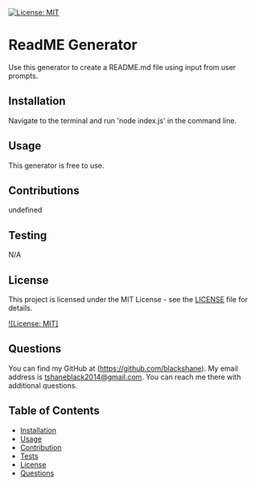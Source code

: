 [![License: MIT](https://img.shields.io/badge/License-MIT-yellow.svg)](https://opensource.org/licenses/MIT)
  # ReadME Generator
  Use this generator to create a README.md file using input from user prompts.
  ## Installation
  Navigate to the terminal and run 'node index.js' in the command line.
  ## Usage
  This generator is free to use.
  ## Contributions 
  undefined
  ## Testing
  N/A

## License

This project is licensed under the MIT License - see the [LICENSE](LICENSE) file for details.

[![License: MIT]](https://opensource.org/licenses/MIT)
## Questions
You can find my GitHub at (https://github.com/blackshane).
My email address is tshaneblack2014@gmail.com. You can reach me there with additional questions. 
 

## Table of Contents

- [Installation](#installation)
- [Usage](#usage)
- [Contribution](#contributions)
- [Tests](#testing)
- [License](#license)
- [Questions](#questions)

